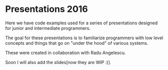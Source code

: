 # Presentations 2016


Here we have code examples used for a series of presentations designed for junior and intermediate programmers.

The goal for these presentations is to familiarize programmers with low level concepts and things that go on "under the hood" of various systems.

These were created in collaboration with Radu Angelescu.

Soon I will also add the slides[now they are WIP :)].
